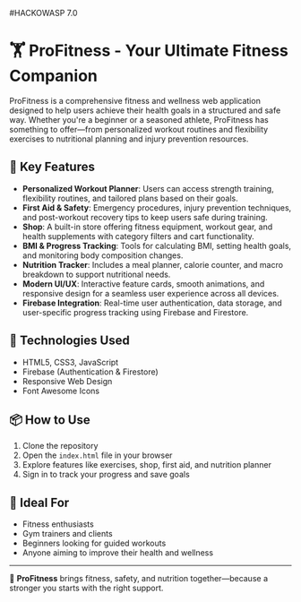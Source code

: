 #HACKOWASP 7.0
# 🏋️ ProFitness - Your Ultimate Fitness Companion

ProFitness is a comprehensive fitness and wellness web application designed to help users achieve their health goals in a structured and safe way. Whether you're a beginner or a seasoned athlete, ProFitness has something to offer—from personalized workout routines and flexibility exercises to nutritional planning and injury prevention resources.

## 🌟 Key Features

- **Personalized Workout Planner**: Users can access strength training, flexibility routines, and tailored plans based on their goals.
- **First Aid & Safety**: Emergency procedures, injury prevention techniques, and post-workout recovery tips to keep users safe during training.
- **Shop**: A built-in store offering fitness equipment, workout gear, and health supplements with category filters and cart functionality.
- **BMI & Progress Tracking**: Tools for calculating BMI, setting health goals, and monitoring body composition changes.
- **Nutrition Tracker**: Includes a meal planner, calorie counter, and macro breakdown to support nutritional needs.
- **Modern UI/UX**: Interactive feature cards, smooth animations, and responsive design for a seamless user experience across all devices.
- **Firebase Integration**: Real-time user authentication, data storage, and user-specific progress tracking using Firebase and Firestore.

## 🔧 Technologies Used

- HTML5, CSS3, JavaScript
- Firebase (Authentication & Firestore)
- Responsive Web Design
- Font Awesome Icons

## 📦 How to Use

1. Clone the repository
2. Open the `index.html` file in your browser
3. Explore features like exercises, shop, first aid, and nutrition planner
4. Sign in to track your progress and save goals

## 🎯 Ideal For

- Fitness enthusiasts
- Gym trainers and clients
- Beginners looking for guided workouts
- Anyone aiming to improve their health and wellness

---

💪 **ProFitness** brings fitness, safety, and nutrition together—because a stronger you starts with the right support.
